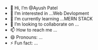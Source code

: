 - 👋 Hi, I’m @Ayush Patel
- 👀 I’m interested in ...Web Devlopment
- 🌱 I’m currently learning ...MERN STACK
- 💞️ I’m looking to collaborate on ...
- 📫 How to reach me ...
- 😄 Pronouns: ...
- ⚡ Fun fact: ...

<!---
Ayush5x/Ayush5x is a ✨ special ✨ repository because its `README.md` (this file) appears on your GitHub profile.
You can click the Preview link to take a look at your changes.
--->
